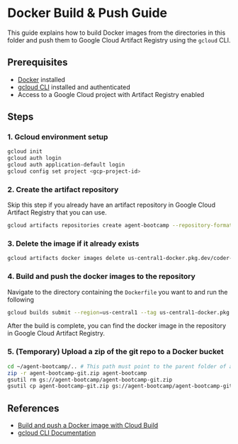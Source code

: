 # Docker Build & Push Guide

This guide explains how to build Docker images from the directories in this folder and push them to Google Cloud Artifact Registry using the `gcloud` CLI.

## Prerequisites

- [Docker](https://docs.docker.com/get-docker/) installed
- [gcloud CLI](https://cloud.google.com/sdk/docs/install) installed and authenticated
- Access to a Google Cloud project with Artifact Registry enabled

## Steps

### 1. Gcloud environment setup

```sh
gcloud init
gcloud auth login
gcloud auth application-default login
gcloud config set project <gcp-project-id>
```

### 2. Create the artifact repository

Skip this step if you already have an artifact repository in Google Cloud Artifact Registry that you can use.

```sh
gcloud artifacts repositories create agent-bootcamp --repository-format=docker --location=us-central1 --description="Docker repository for Vector Agentic AI Bootcamp"
```

### 3. Delete the image if it already exists

```sh
gcloud artifacts docker images delete us-central1-docker.pkg.dev/coder-evaluation/agent-bootcamp/agent-workspace:latest
```

### 4. Build and push the docker images to the repository

Navigate to the directory containing the `Dockerfile` you want to and run the following

```sh
gcloud builds submit --region=us-central1 --tag us-central1-docker.pkg.dev/coder-evaluation/agent-bootcamp/agent-workspace:latest
```

After the build is complete, you can find the docker image in the repository in Google Cloud Artifact Registry.

### 5. (Temporary) Upload a zip of the git repo to a Docker bucket

```sh
cd ~/agent-bootcamp/.. # This path must point to the parent folder of a clone of the git repo
zip -r agent-bootcamp-git.zip agent-bootcamp
gsutil rm gs://agent-bootcamp/agent-bootcamp-git.zip
gsutil cp agent-bootcamp-git.zip gs://agent-bootcamp/agent-bootcamp-git.zip
```


## References

- [Build and push a Docker image with Cloud Build](https://cloud.google.com/build/docs/build-push-docker-image)
- [gcloud CLI Documentation](https://cloud.google.com/sdk/gcloud)